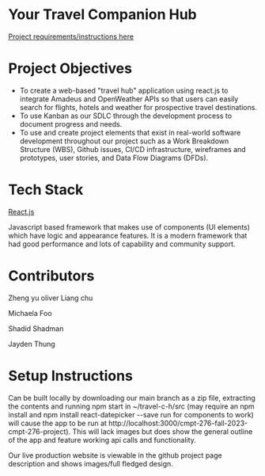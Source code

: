 # Your Travel Companion Hub
[Project requirements/instructions here](https://parsa-rajabi.github.io/cmpt-276/#/project)

# Project Objectives
- To create a web-based "travel hub" application using react.js to integrate Amadeus and OpenWeather APIs so that users can easily search for flights, hotels and weather for prospective travel destinations.
- To use Kanban as our SDLC through the development process to document progress and needs.
- To use and create project elements that exist in real-world software development throughout our project such as a Work Breakdown Structure (WBS), Github issues, CI/CD infrastructure, wireframes and prototypes, user stories, and Data Flow Diagrams (DFDs).

# Tech Stack
[React.js](https://react.dev/learn)

Javascript based framework that makes use of components (UI elements) which have logic and appearance features. It is a modern framework that had good performance and lots of capability and community support.

# Contributors
Zheng yu oliver Liang chu

Michaela Foo

Shadid Shadman

Jayden Thung

# Setup Instructions
Can be built locally by downloading our main branch as a zip file, extracting the contents and running npm start in ~/travel-c-h/src (may require an npm install and npm install react-datepicker --save run for components to work) will cause the app to be run at http://localhost:3000/cmpt-276-fall-2023-cmpt-276-project). This will lack images but does show the general outline of the app and feature working api calls and functionality.

Our live production website is viewable in the github project page description and shows images/full fledged design.

